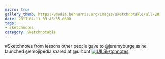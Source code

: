 ```yaml
---
micro: true
gallery_thumb: https://media.bennorris.org/images/sketchnotable/ull-2017/ull-2017-sketchnotes-10.jpg
date: 2017-04-11 03:45:35-0600
tags:
- sketchnotes
category: Sketchnotable
---
```


#Sketchnotes from lessons other people gave to @jeremyburge as he launched @emojipedia shared at @ullconf [![Ull Sketchnotes](https://media.bennorris.org/images/sketchnotable/ull-2017/ull-2017-sketchnotes-10.jpg)](https://media.bennorris.org/images/sketchnotable/ull-2017/ull-2017-sketchnotes-10.jpg)